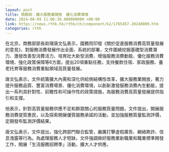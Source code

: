 ```yaml
---
layout: post
title: 商務部：擴大服務業開放　優化消費環境
date: 2024-08-09 11:06:36.000000000 +08:00
link: https://news.rthk.hk/rthk/ch/component/k2/1765457-20240809.htm
categories: rthk
---
```


在北京，商務部部長助理唐文弘表示，國務院印發《關於促進服務消費高質量發展的意見》，對服務消費發展作出全面、系統的部署，文件圍繞挖掘基礎型消費潛力、激發改善型消費活力、培育壯大新型消費、增強服務消費動能、優化服務消費環境、強化政策保障等6方面，提出20項重點任務，支持餐飲住宿、家政服務、養老托育等服務消費重點領域高質量發展。

唐文弘表示，文件統籌擴大內需和深化供給側結構性改革，擴大服務業開放，著力提升服務品質、豐富消費場景、優化消費環境，以創新激發服務消費內生動能，提出一系列具針對性、前瞻性和可操作性的政策措施，為服務消費高質量發展提供指引和支撐。

他表示，針對高質量服務供應不足和群眾關心的服務質量問題，文件提出，開展服務消費提質惠民，以及探索開展優質服務承諾的活動，並加強服務質量監測評價，定期發布監測評價結果。

唐文弘表示，文件提出，強化跨部門聯合監管，嚴厲打擊虛假廣告、網絡欺詐、信息洩露等行為。為處理服務人才短缺，文件強調做好服務業新職業和職業標準開發工作，開展「生活服務招聘季」活動，擴大人才供應。
